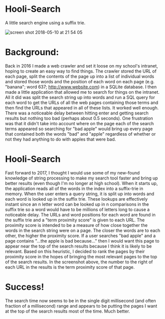 # Hooli-Search
A little search engine using a suffix trie.

![screen shot 2018-05-10 at 21 54 05](https://user-images.githubusercontent.com/28049022/39891260-5d90014e-549d-11e8-8c19-db14c19eda76.png)

# Background:
Back in 2016 I made a web crawler and set it loose on my school's intranet, hoping to create an easy way to find things. The crawler stored the URL of each page, split the contents of the page up into a list of individual words and stored those words and the position of each word on each page (e.g. "banana"; word 637; http://www.website.com) in a SQLite database. I then made a little application that allowed me to search for things on the intranet. All it did was split the search string up into words and run a SQL query for each word to get the URLs of all the web pages containing those terms and then find the URLs that appeared in all of these lists. It worked well enough. There was a noticeable delay between hitting enter and getting search results but nothing too bad (perhaps about 0.5 seconds). One frustration was that it didn't take into account where on the page each of the search terms appeared so searching for "bad apple" would bring up every page that contained both the words "bad" and "apple" regardless of whether or not they had anything to do with apples that were bad.

# Hooli-Search
Fast forward to 2017, I thought I would use some of my new-found knowledge of string processing to make my search tool faster and bring up better results (even though I'm no longer at high school). When it starts up, the application reads all of the words in the index into a suffix-trie in memory. When the user enters a query string, it is split up into words and each word is looked up in the suffix trie. These lookups are effectively instant since an n letter word can be looked up in n comparisons in the suffix trie so a word would have to be millions of letters long to cause a noticeable delay. The URLs and word positions for each word are found in the suffix trie and a "term proximity score" is given to each URL. The proximity score is intended to be a measure of how close together the words in the search string were on a page. The closer the words are to each other, the higher the proximity score. If a user searches "bad apple" and a page contains "...the apple is bad because..." then I would want this page to appear near the top of the search results because I think it is likely to be relevant. Based on this heuristic, I decided to rank the pages by their proximity score in the hopes of bringing the most relevant pages to the top of the search results. In the screenshot above, the number to the right of each URL in the results is the term proximity score of that page.

# Success!
The search time now seems to be in the single digit millisecond (and often fraction of a millisecond) range and appears to be putting the pages I want at the top of the search results most of the time. Much better.
